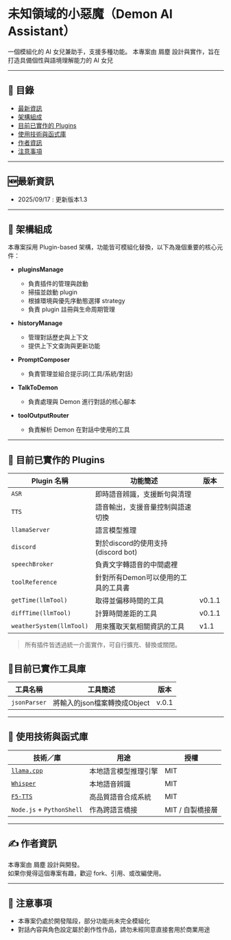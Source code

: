 # 未知領域的小惡魔（Demon AI Assistant）

一個模組化的 AI 女兒兼助手，支援多種功能。
本專案由 屑塵 設計與實作，旨在打造具備個性與語境理解能力的 AI 女兒

---

## 📖 目錄

- [最新資訊](#-最新資訊)
- [架構組成](#-架構組成)
- [目前已實作的 Plugins](#-目前已實作的-plugins)
- [使用技術與函式庫](#-使用技術與函式庫)
- [作者資訊](#-作者資訊)
- [注意事項](#-注意事項)

---

## 🆕最新資訊
- 2025/09/17 : 更新版本1.3

---

## 📐 架構組成

本專案採用 Plugin-based 架構，功能皆可模組化替換，以下為幾個重要的核心元件：

- **pluginsManage**
  - 負責插件的管理與啟動
  - 掃描並啟動 plugin
  - 根據環境與優先序動態選擇 strategy
  - 負責 plugin 註冊與生命周期管理

- **historyManage**
  - 管理對話歷史與上下文
  - 提供上下文查詢與更新功能

- **PromptComposer**
  - 負責管理並組合提示詞(工具/系統/對話)

- **TalkToDemon**
  - 負責處理與 Demon 進行對話的核心腳本

- **toolOutputRouter**
  - 負責解析 Demon 在對話中使用的工具

---

## 🔌 目前已實作的 Plugins

| Plugin 名稱         | 功能簡述                            | 版本 |
|----------------------|-------------------------------------|---|
| `ASR`   | 即時語音辨識，支援斷句與清理        ||
| `TTS`        | 語音輸出，支援音量控制與語速切換    ||
| `llamaServer`     | 語言模型推理 ||
| `discord`   | 對於discord的使用支持(discord bot)  ||
| `speechBroker`       | 負責文字轉語音的中間處裡    ||
| `toolReference` | 針對所有Demon可以使用的工具的工具書  ||
| `getTime(llmTool)` | 取得並偏移時間的工具 |v0.1.1|
| `diffTime(llmTool)` | 計算時間差距的工具 |v0.1.1|
| `weatherSystem(llmTool)` | 用來獲取天氣相關資訊的工具| v1.1|

> 所有插件皆透過統一介面實作，可自行擴充、替換或關閉。

## 🧰目前已實作工具庫
| 工具名稱 | 工具簡述 | 版本 |
| --- | --- | ---|
| `jsonParser` | 將輸入的json檔案轉換成Object | v.0.1 |

---

## 🔧 使用技術與函式庫

| 技術／庫            | 用途                   | 授權       |
|----------------------|------------------------|------------|
| [`llama.cpp`](https://github.com/ggerganov/llama.cpp) | 本地語言模型推理引擎   | MIT        |
| [`Whisper`](https://github.com/openai/whisper) | 本地語音辨識            | MIT        |
| [`F5-TTS`](https://github.com/SWivid/F5-TTS) | 高品質語音合成系統      | MIT        |
| `Node.js` + `PythonShell` | 作為跨語言橋接         | MIT / 自製橋接層 |

---

## ✍️ 作者資訊

本專案由 屑塵 設計與開發。  
如果你覺得這個專案有趣，歡迎 fork、引用、或改編使用。

---

## 🚧 注意事項

- 本專案仍處於開發階段，部分功能尚未完全模組化
- 對話內容與角色設定屬於創作性作品，請勿未經同意直接套用於商業用途


